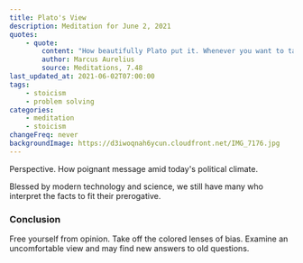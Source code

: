 ```yaml
---
title: Plato's View
description: Meditation for June 2, 2021
quotes:
    - quote:
        content: "How beautifully Plato put it. Whenever you want to talk about people, it's best to take a bird's-eye view and see everything all at once — of gatherings, armies, farms, weddings and divorces, births and deaths, noisy courtrooms or silent spaces, every foreign people, holidays, memorials, markets — all blended together and arranged in a pairing of opposites."
        author: Marcus Aurelius
        source: Meditations, 7.48
last_updated_at: 2021-06-02T07:00:00
tags:
    - stoicism
    - problem solving
categories:
    - meditation
    - stoicism
changeFreq: never
backgroundImage: https://d3iwoqnah6ycun.cloudfront.net/IMG_7176.jpg
---
```


Perspective. How poignant message amid today's political climate.

Blessed by modern technology and science, we still have many who interpret the facts to fit their prerogative.

### Conclusion

Free yourself from opinion. Take off the colored lenses of bias. Examine an uncomfortable view and may find new answers 
to old questions.

